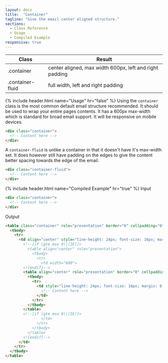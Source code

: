 ```yaml
---
layout: docs
title:  "Container"
tagline: "Give the email center aligned structure."
sections:
  - Class Reference
  - Usage
  - Compiled Example
responsive: true
---
```


<a class="anchor" name="class-reference"></a>
<div class="table-utilities">
  <table class="table">
    <thead>
      <tr>
        <th>Class</th>
        <th>Result</th>
      </tr>
    </thead>
    <tbody>
      <tr><td class="class">.container</td><td class="result">center aligned, max width 600px, left and right padding</td></tr>
      <tr><td class="class">.container-fluid</td><td class="result">full width, left and right padding</td></tr>
    </tbody>
  </table>
</div>

{% include header.html name="Usage" hr="false" %}
Using the `container` class is the most common default email structure recommended. It should be used to wrap your entire pages contents. It has a 600px max-width which is standard for broad email support. It will be responsive on mobile devices.

```html
<div class="container">
  <!-- Content here -->
</div>
```

A `container-fluid` is unlike a container in that it doesn't have it's max-width set. It does however still have padding on the edges to give the content better spacing towards the edge of the email.

```html
<div class="container-fluid">
  <!-- Content here -->
</div>
```

{% include header.html name="Compiled Example" hr="true" %}
<span class="badge rounded-pill badge-input">Input</span>
```html
<div class="container">
  <!-- Content here -->
</div>
```

<span class="badge rounded-pill badge-output">Output</span>
```html
<table class="container" role="presentation" border="0" cellpadding="0" cellspacing="0" style="width: 100%;">
  <tbody>
    <tr>
      <td align="center" style="line-height: 24px; font-size: 16px; margin: 0; padding: 0 16px;">
        <!--[if (gte mso 9)|(IE)]>
          <table align="center" role="presentation">
            <tbody>
              <tr>
                <td width="600">
        <![endif]-->
        <table align="center" role="presentation" border="0" cellpadding="0" cellspacing="0" style="width: 100%; max-width: 600px; margin: 0 auto;">
          <tbody>
            <tr>
              <td style="line-height: 24px; font-size: 16px; margin: 0;" align="left">
                <!-- Content here -->
              </td>
            </tr>
          </tbody>
        </table>
        <!--[if (gte mso 9)|(IE)]>
                </td>
              </tr>
            </tbody>
          </table>
        <![endif]-->
      </td>
    </tr>
  </tbody>
</table>
```

